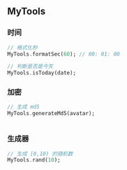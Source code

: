 ## MyTools

### 时间

```dart
// 格式化秒
MyTools.formatSec(60); // 00: 01: 00

// 判断是否是今天
MyTools.isToday(date); 
```

### 加密

```dart
// 生成 md5
MyTools.generateMd5(avatar);
```

```dart
```

### 生成器

```dart
// 生成 [0,10) 的随机数
MyTools.rand(10);
```